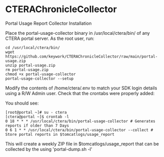 # CTERAChronicleCollector
Portal Usage Report Collector Installation


Place the portal-usage-collector binary in /usr/local/ctera/bin/ of any CTERA portal server. As the root user, run:
	
 	cd /usr/local/ctera/bin/
	wget https://github.com/keywork/CTERAChronicleCollector/raw/main/portal-usage.zip
	unzip portal-usage.zip
	rm portal-usage.zip
	chmod +x portal-usage-collector
	portal-usage-collector --setup

Modify the contents of /home/ctera/.env to match your SDK login details using a R/W Admin user.
Check that the crontabs were properly added:

You should see:
	
	[root@portal ~]# su - ctera
	[ctera@portal ~]$ crontab -l
	0 18 * * * /usr/local/ctera/bin/portal-usage-collector # Generates reports if older than 7 Days
	0 6 1 * * /usr/local/ctera/bin/portal-usage-collector --collect # Store portal reports in $tomcatlogs/usage_report

This will create a weekly ZIP file in $tomcatlogs/usage_report that can be collected by the using 'portal-dump.sh -l'
